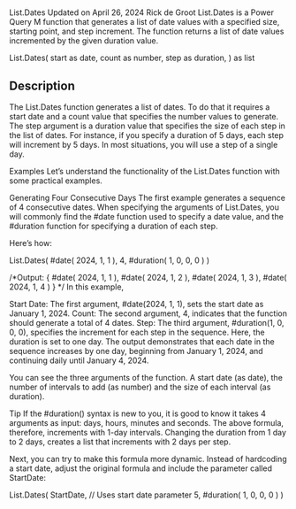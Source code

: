 # **[](https://powerquery.how/list-dates/)**

List.Dates
Updated on
April 26, 2024
Rick de Groot
List.Dates is a Power Query M function that generates a list of date values with a specified size, starting point, and step increment. The function returns a list of date values incremented by the given duration value.

List.Dates(
   start as date,
   count as number,
   step as duration,
) as list

## Description

The List.Dates function generates a list of dates. To do that it requires a start date and a count value that specifies the number values to generate. The step argument is a duration value that specifies the size of each step in the list of dates. For instance, if you specify a duration of 5 days, each step will increment by 5 days. In most situations, you will use a step of a single day.

Examples
Let’s understand the functionality of the List.Dates function with some practical examples.

Generating Four Consecutive Days
The first example generates a sequence of 4 consecutive dates. When specifying the arguments of List.Dates, you will commonly find the #date function used to specify a date value, and the #duration function for specifying a duration of each step.

Here’s how:

List.Dates( #date( 2024, 1, 1 ), 4, #duration( 1, 0, 0, 0 ) )

 /*Output:
{   #date( 2024, 1, 1 ), #date( 2024, 1, 2 ),
    #date( 2024, 1, 3 ), #date( 2024, 1, 4 )  }
 */
In this example,

Start Date: The first argument, #date(2024, 1, 1), sets the start date as January 1, 2024.
Count: The second argument, 4, indicates that the function should generate a total of 4 dates.
Step: The third argument, #duration(1, 0, 0, 0), specifies the increment for each step in the sequence. Here, the duration is set to one day.
The output demonstrates that each date in the sequence increases by one day, beginning from January 1, 2024, and continuing daily until January 4, 2024.

You can see the three arguments of the function. A start date (as date), the number of intervals to add (as number) and the size of each interval (as duration).

Tip
If the #duration() syntax is new to you, it is good to know it takes 4 arguments as input: days, hours, minutes and seconds. The above formula, therefore, increments with 1-day intervals. Changing the duration from 1 day to 2 days, creates a list that increments with 2 days per step.

Next, you can try to make this formula more dynamic. Instead of hardcoding a start date, adjust the original formula and include the parameter called StartDate:

List.Dates(
     StartDate,               // Uses start date parameter
     5,
     #duration( 1, 0, 0, 0 )
  )
